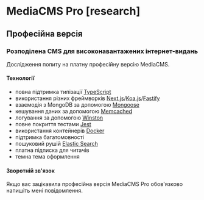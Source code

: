 # MediaCMS Pro [research]
## Професійна версія
### Розподілена CMS для високонавантажених інтернет-видань

Дослідження попиту на платну професійну версію MediaCMS.

#### Технології

- повна підтримка типізації [TypeScript](https://www.typescriptlang.org/)
- використання різних фреймворків [Next.js](https://nextjs.org/)/[Koa.js](https://koajs.com/)/[Fastify](https://fastify.dev/)
- взаємодія з MongoDB за допомогою [Mongoose](https://mongoosejs.com/)
- кешування даних за допомогою [Memcached](https://memcached.org/)
- логування за допомогою [Winston](https://github.com/winstonjs/winston)
- повне покриття тестами [Jest](https://jestjs.io/uk/)
- використання контейнерів [Docker](https://www.docker.com/)
- підтримка багатомовності
- пошуковий рушій [Elastic Search](https://www.elastic.co/elasticsearch)
- платна підписка для читачів
- темна тема оформлення

#### Зворотній зв'язок

Якщо вас зацікавила професійна версія MediaCMS Pro обов'язково напишіть мені повідомлення.